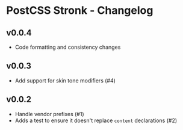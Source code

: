 # PostCSS Stronk - Changelog

## v0.0.4

* Code formatting and consistency changes

## v0.0.3

* Add support for skin tone modifiers (#4)

## v0.0.2

* Handle vendor prefixes (#1)
* Adds a test to ensure it doesn't replace `content` declarations (#2)
